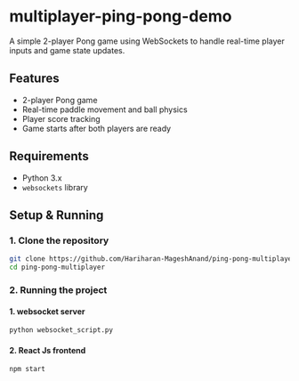 # multiplayer-ping-pong-demo

A simple 2-player Pong game using WebSockets to handle real-time player inputs and game state updates.

## Features
- 2-player Pong game
- Real-time paddle movement and ball physics
- Player score tracking
- Game starts after both players are ready

## Requirements
- Python 3.x
- `websockets` library

## Setup & Running

### 1. Clone the repository

```bash
git clone https://github.com/Hariharan-MageshAnand/ping-pong-multiplayer.git
cd ping-pong-multiplayer
```
### 2. Running the project
#### 1. websocket server
```bash
python websocket_script.py
```
#### 2. React Js frontend
```bash
npm start
```